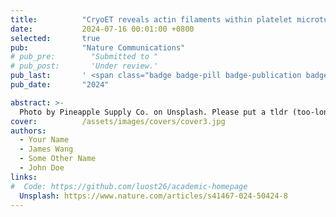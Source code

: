 ```yaml
---
title:          "CryoET reveals actin filaments within platelet microtubules"
date:           2024-07-16 00:01:00 +0800
selected:       true
pub:            "Nature Communications"
# pub_pre:        "Submitted to "
# pub_post:       'Under review.'
pub_last:       ' <span class="badge badge-pill badge-publication badge-success">Spotlight</span>'
pub_date:       "2024"

abstract: >-
  Photo by Pineapple Supply Co. on Unsplash. Please put a tldr (too-long-didnt-read, 1~2 sentences) of your publication here. It is not recommended to put the actual abstract here because it is usually too long to fit in. $\LaTeX$ is supported. $a=b+c$.
cover:          /assets/images/covers/cover3.jpg
authors:
  - Your Name
  - James Wang
  - Some Other Name
  - John Doe
links:
#  Code: https://github.com/luost26/academic-homepage
  Unsplash: https://www.nature.com/articles/s41467-024-50424-8
---
```

